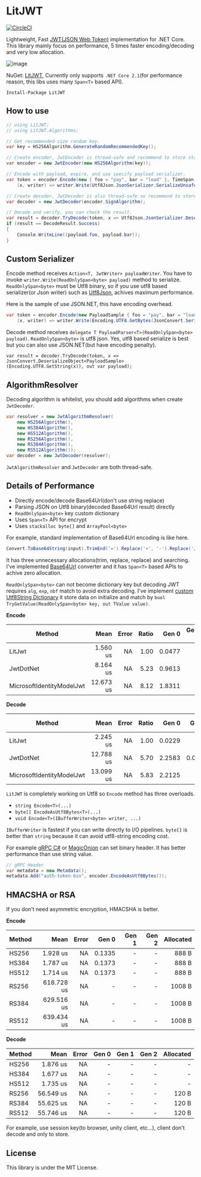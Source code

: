 LitJWT
===
[![CircleCI](https://circleci.com/gh/Cysharp/LitJWT.svg?style=svg)](https://circleci.com/gh/Cysharp/LitJWT)

Lightweight, Fast [JWT(JSON Web Token)](https://jwt.io/) implementation for .NET Core. This library mainly focus on performance, 5 times faster encoding/decoding and very low allocation.

![image](https://user-images.githubusercontent.com/46207/58414904-c4c31300-80b7-11e9-9bd2-12f794518494.png)

NuGet: [LitJWT](https://www.nuget.org/packages/LitJWT), Currently only supports `.NET Core 2.1`(for performance reason, this libs uses many `Span<T>` based API).

```
Install-Package LitJWT
```

How to use
---

```csharp
// using LitJWT;
// using LitJWT.Algorithms;

// Get recommended-size random key.
var key = HS256Algorithm.GenerateRandomRecommendedKey();

// Create encoder, JwtEncoder is thread-safe and recommend to store static/singleton.
var encoder = new JwtEncoder(new HS256Algorithm(key));

// Encode with payload, expire, and use specify payload serializer.
var token = encoder.Encode(new { foo = "pay", bar = "load" }, TimeSpan.FromMinutes(30),
    (x, writer) => writer.Write(Utf8Json.JsonSerializer.SerializeUnsafe(x)));
```

```csharp
// Create decoder, JwtDecoder is also thread-safe so recommend to store static/singleton.
var decoder = new JwtDecoder(encoder.SignAlgorithm);

// Decode and verify, you can check the result.
var result = decoder.TryDecode(token, x => Utf8Json.JsonSerializer.Deserialize<PayloadSample>(x.ToArray()), out var payload);
if (result == DecodeResult.Success)
{
    Console.WriteLine((payload.foo, payload.bar));
}
```

Custom Serializer
---
Encode method receives `Action<T, JwtWriter> payloadWriter`. You have to invoke `writer.Write(ReadOnlySpan<byte> payload)` method to serialize. `ReadOnlySpan<byte>` must be Utf8 binary, so if you use utf8 based serializer(or Json writer) such as [Utf8Json](https://github.com/neuecc/Utf8Json), achives maximum performance.

Here is the sample of use JSON.NET, this have encoding overhead.

```csharp
var token = encoder.Encode(new PayloadSample { foo = "pay", bar = "load" }, TimeSpan.FromMinutes(30),
    (x, writer) => writer.Write(Encoding.UTF8.GetBytes(JsonConvert.SerializeObject(x))));
```

Decode method receives `delegate T PayloadParser<T>(ReadOnlySpan<byte> payload)`. `ReadOnlySpan<byte>` is utf8 json. Yes, utf8 based serialize is best but you can also use JSON.NET(but have encoding penalty).

```
var result = decoder.TryDecode(token, x => JsonConvert.DeserializeObject<PayloadSample>(Encoding.UTF8.GetString(x)), out var payload);
```

AlgorithmResolver
---
Decoding algorithm is whitelist, you should add algorithms when create `JwtDecoder`.

```csharp
var resolver = new JwtAlgorithmResolver(
    new HS256Algorithm(),
    new HS384Algorithm(),
    new HS512Algorithm(),
    new RS256Algorithm(),
    new RS384Algorithm(),
    new RS512Algorithm());
var decoder = new JwtDecoder(resolver);
```

`JwtAlgorithmResolver` and `JwtDecoder` are both thread-safe.

Details of Performance
---
* Directly encode/decode Base64Url(don't use string replace)
* Parsing JSON on Utf8 binary(decoded Base64Url result) directly
* `ReadOnlySpan<byte>` key custom dictionary
* Uses `Span<T>` API for encrypt
* Uses `stackalloc byte[]` and `ArrayPool<byte>`

For example, standard implementation of Base64Url encoding is like here.

```csharp
Convert.ToBase64String(input).TrimEnd('=').Replace('+', '-').Replace('/', '_')
```

It has three unnecessary allocations(trim, replace, replace) and searching. I've implemented [Base64Url](https://github.com/Cysharp/LitJWT/blob/master/src/LitJWT/Base64.cs) converter and it has `Span<T>` based APIs to achive zero allocation.

`ReadOnlySpan<byte>` can not become dictionary key but decoding JWT requires `alg`, `exp`, `nbf` match to avoid extra decoding. I've implement [custom Utf8String Dictionary](https://github.com/Cysharp/LitJWT/blob/master/src/LitJWT/ReadOnlyUtf8StringDictionary.cs) it store data on initialize and match by `bool TryGetValue(ReadOnlySpan<byte> key, out TValue value)`. 

**Encode**

|                    Method |      Mean | Error | Ratio |  Gen 0 | Gen 1 | Gen 2 | Allocated |
|-------------------------- |----------:|------:|------:|-------:|------:|------:|----------:|
|                    LitJwt |  1.560 us |    NA |  1.00 | 0.0477 |     - |     - |     320 B |
|                 JwtDotNet |  8.164 us |    NA |  5.23 | 0.9613 |     - |     - |    6216 B |
| MicrosoftIdentityModelJwt | 12.673 us |    NA |  8.12 | 1.8311 |     - |     - |   11665 B |

**Decode**

|                    Method |      Mean | Error | Ratio |  Gen 0 |  Gen 1 | Gen 2 | Allocated |
|-------------------------- |----------:|------:|------:|-------:|-------:|------:|----------:|
|                    LitJwt |  2.245 us |    NA |  1.00 | 0.0229 |      - |     - |     192 B |
|                 JwtDotNet | 12.788 us |    NA |  5.70 | 2.2583 | 0.0153 |     - |   14385 B |
| MicrosoftIdentityModelJwt | 13.099 us |    NA |  5.83 | 2.2125 |      - |     - |   14113 B |

`LitJWT` is completely working on Utf8 so `Encode` method has three overloads.

* `string Encode<T>(...)`
* `byte[] EncodeAsUtf8Bytes<T>(...)`
* `void Encode<T>(IBufferWriter<byte> writer, ...)`

`IBufferWriter` is fastest if you can write directly to I/O pipelines. `byte[]` is better than `string` because it can avoid utf8-string encoding cost.

For example [gRPC C#](https://github.com/grpc/grpc/tree/master/src/csharp) or [MagicOnion](https://github.com/Cysharp/MagicOnion/) can set binary header. It has better performance than use string value.

```csharp
// gRPC Header
var metadata = new Metadata();
metadata.Add("auth-token-bin", encoder.EncodeAsUtf8Bytes());
```

HMACSHA or RSA
---
If you don't need asymmetric encryption, HMACSHA is better.

**Encode**

| Method |       Mean | Error |  Gen 0 | Gen 1 | Gen 2 | Allocated |
|------- |-----------:|------:|-------:|------:|------:|----------:|
|  HS256 |   1.928 us |    NA | 0.1335 |     - |     - |     888 B |
|  HS384 |   1.787 us |    NA | 0.1373 |     - |     - |     888 B |
|  HS512 |   1.714 us |    NA | 0.1373 |     - |     - |     888 B |
|  RS256 | 618.728 us |    NA |      - |     - |     - |    1008 B |
|  RS384 | 629.516 us |    NA |      - |     - |     - |    1008 B |
|  RS512 | 639.434 us |    NA |      - |     - |     - |    1008 B |

**Decode**

| Method |      Mean | Error | Gen 0 | Gen 1 | Gen 2 | Allocated |
|------- |----------:|------:|------:|------:|------:|----------:|
|  HS256 |  1.876 us |    NA |     - |     - |     - |         - |
|  HS384 |  1.677 us |    NA |     - |     - |     - |         - |
|  HS512 |  1.735 us |    NA |     - |     - |     - |         - |
|  RS256 | 56.549 us |    NA |     - |     - |     - |     120 B |
|  RS384 | 55.625 us |    NA |     - |     - |     - |     120 B |
|  RS512 | 55.746 us |    NA |     - |     - |     - |     120 B |

For example, use session key(to browser, unity client, etc...), client don't decode and only to store.

License
---
This library is under the MIT License.